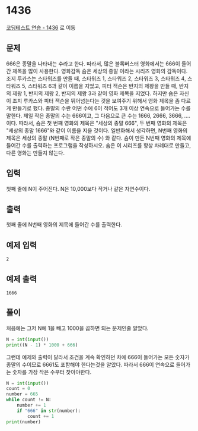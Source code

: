 # 1436

[코딩테스트 연습 - 1436][1] 로 이동

## 문제

666은 종말을 나타내는 수라고 한다. 따라서, 많은 블록버스터 영화에서는 666이 들어간 제목을 많이 사용한다. 영화감독 숌은 세상의 종말 이라는 시리즈 영화의 감독이다. 조지 루카스는 스타워즈를 만들 때, 스타워즈 1, 스타워즈 2, 스타워즈 3, 스타워즈 4, 스타워즈 5, 스타워즈 6과 같이 이름을 지었고, 피터 잭슨은 반지의 제왕을 만들 때, 반지의 제왕 1, 반지의 제왕 2, 반지의 제왕 3과 같이 영화 제목을 지었다. 하지만 숌은 자신이 조지 루카스와 피터 잭슨을 뛰어넘는다는 것을 보여주기 위해서 영화 제목을 좀 다르게 만들기로 했다.
종말의 수란 어떤 수에 6이 적어도 3개 이상 연속으로 들어가는 수를 말한다. 제일 작은 종말의 수는 666이고, 그 다음으로 큰 수는 1666, 2666, 3666, .... 이다. 따라서, 숌은 첫 번째 영화의 제목은 "세상의 종말 666", 두 번째 영화의 제목은 "세상의 종말 1666"와 같이 이름을 지을 것이다. 일반화해서 생각하면, N번째 영화의 제목은 세상의 종말 (N번째로 작은 종말의 수) 와 같다.
숌이 만든 N번째 영화의 제목에 들어간 수를 출력하는 프로그램을 작성하시오. 숌은 이 시리즈를 항상 차례대로 만들고, 다른 영화는 만들지 않는다.

## 입력

첫째 줄에 N이 주어진다. N은 10,000보다 작거나 같은 자연수이다.

## 출력

첫째 줄에 N번째 영화의 제목에 들어간 수를 출력한다.

## 예제 입력

```
2

```

## 예제 출력

```
1666

```

## 풀이

처음에는 그저 N에 1을 빼고 1000을 곱하면 되는 문제인줄 알았다.

```python
N = int(input())
print((N - 1) * 1000 + 666)

```

그런데 예제와 출력이 달라서 조건을 계속 확인하던 차에 666이 들어가는 모든 숫자가 종말의 수이므로 6661도 포함해야 한다는것을 알았다.
따라서 666이 연속으로 들어가는 숫자를 가장 작은 수부터 찾아야한다.

```python
N = int(input())
count = 0
number = 665
while count != N:
    number += 1
    if "666" in str(number):
        count += 1
print(number)

```

[1]: https://www.acmicpc.net/problem/1436
